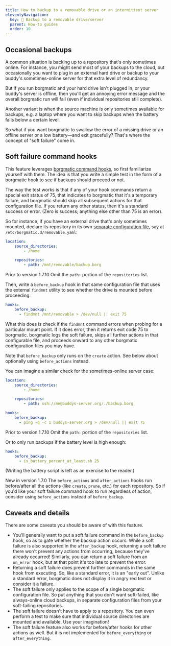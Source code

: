 ```yaml
---
title: How to backup to a removable drive or an intermittent server
eleventyNavigation:
  key: 💾 Backup to a removable drive/server
  parent: How-to guides
  order: 10
---
```

## Occasional backups

A common situation is backing up to a repository that's only sometimes online.
For instance, you might send most of your backups to the cloud, but
occasionally you want to plug in an external hard drive or backup to your
buddy's sometimes-online server for that extra level of redundancy.

But if you run borgmatic and your hard drive isn't plugged in, or your buddy's
server is offline, then you'll get an annoying error message and the overall
borgmatic run will fail (even if individual repositories still complete).

Another variant is when the source machine is only sometimes available for
backups, e.g. a laptop where you want to skip backups when the battery falls
below a certain level.

So what if you want borgmatic to swallow the error of a missing drive
or an offline server or a low battery—and exit gracefully? That's where the
concept of "soft failure" come in.


## Soft failure command hooks

This feature leverages [borgmatic command
hooks](https://torsion.org/borgmatic/docs/how-to/add-preparation-and-cleanup-steps-to-backups/),
so first familiarize yourself with them. The idea is that you write a simple
test in the form of a borgmatic hook to see if backups should proceed or not.

The way the test works is that if any of your hook commands return a special
exit status of 75, that indicates to borgmatic that it's a temporary failure,
and borgmatic should skip all subsequent actions for that configuration file.
If you return any other status, then it's a standard success or error. (Zero is
success; anything else other than 75 is an error).

So for instance, if you have an external drive that's only sometimes mounted,
declare its repository in its own [separate configuration
file](https://torsion.org/borgmatic/docs/how-to/make-per-application-backups/),
say at `/etc/borgmatic.d/removable.yaml`:

```yaml
location:
    source_directories:
        - /home

    repositories:
        - path: /mnt/removable/backup.borg
```

<span class="minilink minilink-addedin">Prior to version 1.7.10</span> Omit
the `path:` portion of the `repositories` list.

Then, write a `before_backup` hook in that same configuration file that uses
the external `findmnt` utility to see whether the drive is mounted before
proceeding.

```yaml
hooks:
    before_backup:
      - findmnt /mnt/removable > /dev/null || exit 75
```

What this does is check if the `findmnt` command errors when probing for a
particular mount point. If it does error, then it returns exit code 75 to
borgmatic. borgmatic logs the soft failure, skips all further actions in that
configurable file, and proceeds onward to any other borgmatic configuration
files you may have.

Note that `before_backup` only runs on the `create` action. See below about
optionally using `before_actions` instead.

You can imagine a similar check for the sometimes-online server case:

```yaml
location:
    source_directories:
        - /home

    repositories:
        - path: ssh://me@buddys-server.org/./backup.borg

hooks:
    before_backup:
      - ping -q -c 1 buddys-server.org > /dev/null || exit 75
```

<span class="minilink minilink-addedin">Prior to version 1.7.10</span> Omit
the `path:` portion of the `repositories` list.

Or to only run backups if the battery level is high enough:

```yaml
hooks:
    before_backup:
      - is_battery_percent_at_least.sh 25
```

(Writing the battery script is left as an exercise to the reader.)

<span class="minilink minilink-addedin">New in version 1.7.0</span> The
`before_actions` and `after_actions` hooks run before/after all the actions
(like `create`, `prune`, etc.) for each repository. So if you'd like your soft
failure command hook to run regardless of action, consider using
`before_actions` instead of `before_backup`.


## Caveats and details

There are some caveats you should be aware of with this feature.

 * You'll generally want to put a soft failure command in the `before_backup`
   hook, so as to gate whether the backup action occurs. While a soft failure is
   also supported in the `after_backup` hook, returning a soft failure there
   won't prevent any actions from occurring, because they've already occurred!
   Similarly, you can return a soft failure from an `on_error` hook, but at
   that point it's too late to prevent the error.
 * Returning a soft failure does prevent further commands in the same hook from
   executing. So, like a standard error, it is an "early out". Unlike a standard
   error, borgmatic does not display it in angry red text or consider it a
   failure.
 * The soft failure only applies to the scope of a single borgmatic
   configuration file. So put anything that you don't want soft-failed, like
   always-online cloud backups, in separate configuration files from your
   soft-failing repositories.
 * The soft failure doesn't have to apply to a repository. You can even perform
   a test to make sure that individual source directories are mounted and
   available. Use your imagination!
 * The soft failure feature also works for before/after hooks for other
   actions as well. But it is not implemented for `before_everything` or
   `after_everything`.
